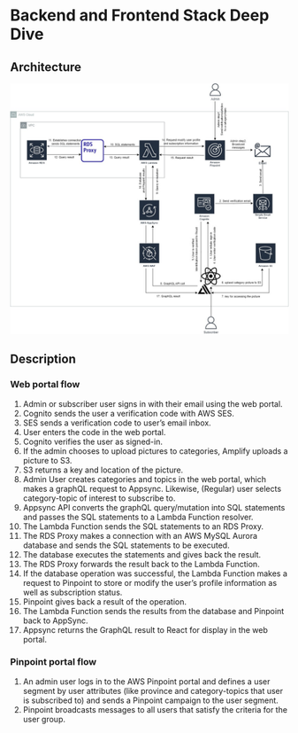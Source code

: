 # Backend and Frontend Stack Deep Dive

## Architecture

![Architecture diagram](../docs/images/architecture-diagram.jpg)

## Description

### Web portal flow
1. Admin or subscriber user signs in with their email using the web portal.  
2. Cognito sends the user a verification code with AWS SES.
3. SES sends a verification code to user’s email inbox.
4. User enters the code in the web portal.
5. Cognito verifies the user as signed-in.
6. If the admin chooses to upload pictures to categories, Amplify uploads a picture to S3.
7. S3 returns a key and location of the picture.
8. Admin User creates categories and topics in the web portal, which makes a graphQL request to Appsync. Likewise, (Regular) user selects category-topic of interest to subscribe to.
9. Appsync API converts the graphQL query/mutation into SQL statements and passes the SQL statements to a Lambda Function resolver.
10. The Lambda Function sends the SQL statements to an RDS Proxy.
11. The RDS Proxy makes a connection with an AWS MySQL Aurora database and sends the SQL statements to be executed.
12. The database executes the statements and gives back the result.
13. The RDS Proxy forwards the result back to the Lambda Function.
14. If the database operation was successful, the Lambda Function makes a request to Pinpoint to store or modify the user’s profile information as well as subscription status.
15. Pinpoint gives back a result of the operation.
16. The Lambda Function sends the results from the database and Pinpoint back to AppSync.
17. Appsync returns the GraphQL result to React for display in the web portal.

### Pinpoint portal flow
1. An admin user logs in to the AWS Pinpoint portal and defines a user segment by user attributes (like province and category-topics that user is subscribed to) and sends a Pinpoint campaign to the user segment.
2. Pinpoint broadcasts messages to all users that satisfy the criteria for the user group.


